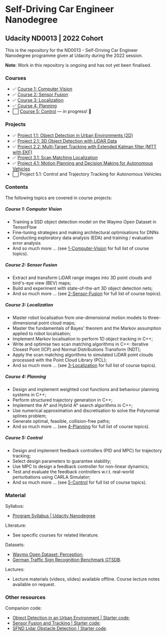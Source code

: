 # Self-Driving Car Engineer Nanodegree
## Udacity ND0013 | 2022 Cohort
This is the repository for the ND0013 - Self-Driving Car Engineer Nanodegree programme given at Udacity during the 2022 session.

**Note**: Work in this repository is ongoing and has not yet been finalised.


### Courses
* ✅ [Course 1: Computer Vision](https://github.com/jonathanloganmoran/ND0013-Self-Driving-Car-Engineer/tree/main/1-Computer-Vision)
* ✅ [Course 2: Sensor Fusion](https://github.com/jonathanloganmoran/ND0013-Self-Driving-Car-Engineer/tree/main/2-Sensor-Fusion)
* ✅ [Course 3: Localization](https://github.com/jonathanloganmoran/ND0013-Self-Driving-Car-Engineer/tree/main/3-Localization)
* ✅ [Course 4: Planning](https://github.com/jonathanloganmoran/ND0013-Self-Driving-Car-Engineer/tree/main/4-Planning)
* ⬜️ [Course 5: Control](https://github.com/jonathanloganmoran/ND0013-Self-Driving-Car-Engineer/tree/5.1/5-Control) — in progress! 🎉



### Projects
* ✅ [Project 1.1: Object Detection in Urban Environments (2D)](https://github.com/jonathanloganmoran/ND0013-Self-Driving-Car-Engineer/tree/main/1-Computer-Vision/1-1-Object-Detection-in-Urban-Environments)
* ✅ [Project 2.1: 3D Object Detection with LiDAR Data](https://github.com/jonathanloganmoran/ND0013-Self-Driving-Car-Engineer/tree/main/2-Sensor-Fusion/2-1-3D-Object-Detection-with-LiDAR-Data)
* ✅ [Project 2.2: Multi-Target Tracking with Extended Kalman filter (MTT with EKF)](https://github.com/jonathanloganmoran/ND0013-Self-Driving-Car-Engineer/tree/main/2-Sensor-Fusion/2-2-Multi-Target-Tracking-with-EKF)
* ✅ [Project 3.1: Scan Matching Localization](https://github.com/jonathanloganmoran/ND0013-Self-Driving-Car-Engineer/tree/main/3-Localization/3-1-Scan-Matching-Localization)
* ✅ [Project 4.1: Motion Planning and Decision Making for Autonomous Vehicles](https://github.com/jonathanloganmoran/ND0013-Self-Driving-Car-Engineer/tree/main/4-Planning/4-1-Motion-Planning-Decision-Making)
* ⬜️ Project 5.1: Control and Trajectory Tracking for Autonomous Vehicles


### Contents
The following topics are covered in course projects:

##### Course 1: Computer Vision
* Training a SSD object detection model on the Waymo Open Dataset in TensorFlow
* Fine-tuning strategies and making architectural optimisations for DNNs
* Conducting exploratory data analysis (EDA) and training / evaluation error analysis
* And so much more ... (see [1-Computer-Vision](https://github.com/jonathanloganmoran/ND0013-Self-Driving-Car-Engineer/tree/main/1-Computer-Vision) for full list of course topics).

##### Course 2: Sensor Fusion
* Extract and transform LiDAR range images into 3D point clouds and bird's-eye view (BEV) maps;
* Build and experiment with state-of-the-art 3D object detection nets;
* And so much more ... (see [2-Sensor-Fusion](https://github.com/jonathanloganmoran/ND0013-Self-Driving-Car-Engineer/tree/main/2-Sensor-Fusion) for full list of course topics).

##### Course 3: Localization
* Master robot localisation from one-dimensional motion models to three-dimensional point cloud maps;
* Master the fundamentals of Bayes' theorem and the Markov assumption applied to robot localisation;
* Implement Markov localisation to perform 1D object tracking in C++;
* Write and optimise two scan matching algorithms in C++: Iterative Closest Point (ICP) and Normal Distributions Transform (NDT);
* Apply the scan matching algorithms to simulated LiDAR point clouds processed with the Point Cloud Library (PCL);
* And so much more ... (see [3-Localization](https://github.com/jonathanloganmoran/ND0013-Self-Driving-Car-Engineer/tree/main/3-Localization) for full list of course topics).

##### Course 4: Planning
* Design and implement weighted cost functions and behaviour planning systems in C++;
* Perform structured trajectory generation in C++;
* Implement the A* and Hybrid A* search algorithms in C++;
* Use numerical approximation and discretisation to solve the Polynomial splines problem;
* Generate optimal, feasible, collision-free paths;
* And so much more ... (see [4-Planning](https://github.com/jonathanloganmoran/ND0013-Self-Driving-Car-Engineer/tree/main/4-Planning) for full list of course topics).

##### Course 5: Control
* Design and implement feedback controllers (PID and MPC) for trajectory tracking;
* Select design parameters to guarantee stability;
* Use MPC to design a feedback controller for non-linear dynamics;
* Test and evaluate the feedback controllers w.r.t. real-world perturbations using CARLA Simulator;
* And so much more ... (see [5-Control](https://github.com/jonathanloganmoran/ND0013-Self-Driving-Car-Engineer/tree/main/5-Control) for full list of course topics).
 

### Material
Syllabus:
* [Program Syllabus | Udacity Nanodegree](https://d20vrrgs8k4bvw.cloudfront.net/documents/en-US/Self-Driving+Car+Engineer+Nanodegree+Syllabus+nd0013+.pdf)

Literature:
* See specific courses for related literature.

Datasets:
* [Waymo Open Dataset: Perception](https://waymo.com/open/);
* [German Traffic Sign Recognition Benchmark GTSDB](https://doi.org/10.17894/ucph.358970eb-0474-4d8f-90b5-3f124d9f9bc6).

Lectures:
* Lecture materials (videos, slides) available offline. Course lecture notes available on request.


### Other resources
Companion code:
* [Object Detection in an Urban Environment | Starter code](https://github.com/udacity/nd013-c1-vision-starter);
* [Sensor Fusion and Tracking | Starter code](https://github.com/udacity/nd013-c2-fusion-starter);
* [SFND Lidar Obstacle Detection | Starter code](https://github.com/udacity/SFND_Lidar_Obstacle_Detection).
